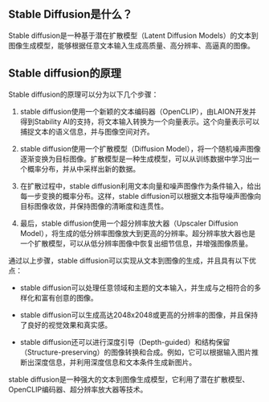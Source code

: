 ##  Stable Diffusion是什么？


Stable diffusion是一种基于潜在扩散模型（Latent Diffusion Models）的文本到图像生成模型，能够根据任意文本输入生成高质量、高分辨率、高逼真的图像。

## Stable diffusion的原理
  Stable diffusion的原理可以分为以下几个步骤：

1. stable diffusion使用一个新颖的文本编码器（OpenCLIP），由LAION开发并得到Stability AI的支持，将文本输入转换为一个向量表示。这个向量表示可以捕捉文本的语义信息，并与图像空间对齐。

2. stable diffusion使用一个扩散模型（Diffusion Model），将一个随机噪声图像逐渐变换为目标图像。扩散模型是一种生成模型，可以从训练数据中学习出一个概率分布，并从中采样出新的数据。

3. 在扩散过程中，stable diffusion利用文本向量和噪声图像作为条件输入，给出每一步变换的概率分布。这样，stable diffusion可以根据文本指导噪声图像向目标图像收敛，并保持图像的清晰度和连贯性。

4. 最后，stable diffusion使用一个超分辨率放大器（Upscaler Diffusion Model），将生成的低分辨率图像放大到更高的分辨率。超分辨率放大器也是一个扩散模型，可以从低分辨率图像中恢复出细节信息，并增强图像质量。



通过以上步骤，stable diffusion可以实现从文本到图像的生成，并且具有以下优点：



- stable diffusion可以处理任意领域和主题的文本输入，并生成与之相符合的多样化和富有创意的图像。

- stable diffusion可以生成高达2048x2048或更高的分辨率的图像，并且保持了良好的视觉效果和真实感。

- stable diffusion还可以进行深度引导（Depth-guided）和结构保留（Structure-preserving）的图像转换和合成。例如，它可以根据输入图片推断出深度信息，并利用深度信息和文本条件生成新图片。



stable diffusion是一种强大的文本到图像生成模型，它利用了潜在扩散模型、OpenCLIP编码器、超分辨率放大器等技术。 